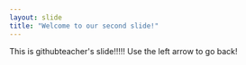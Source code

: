 ```yaml
---
layout: slide
title: "Welcome to our second slide!"
---
```

This is githubteacher's slide!!!!!
Use the left arrow to go back!
